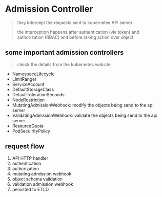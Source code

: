 # Admission Controller

> they intercept the requests sent to kubernetes API server
>
> the interception happens after authentication (via token) and authorization (RBAC) and before taking action over object

## some important admission controllers

> check the details from the kubernetes website

- NamespaceLifecycle
- LimitRanger
- ServiceAccount
- DefaultStorageClass
- DefaultTolerationSeconds
- NodeRestriction
- MutatingAdmissionWebhook: modify the objects being send to the api server
- ValidatingAdmissionWebhook: validate the objects being send to the api server
- ResourceQuota
- PodSecuirityPolicy

## request flow

1. API HTTP handler
2. authentication
3. authorization
4. mutating admission webhook
5. object schema validation
6. validation admission webhook
7. persisted to ETCD
